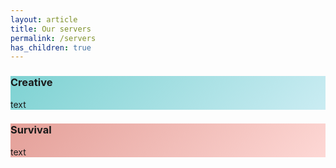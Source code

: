 ```yaml
---
layout: article
title: Our servers
permalink: /servers
has_children: true
---
```


<style>
  .hero-creative--linear-gradient {
    background-image: linear-gradient(135deg, rgba(0, 168, 168, .5), rgba(0, 168, 200, .2)), url("{{ site.baseurl }}/assets/images/creative.png");
  }
  .hero-survival--linear-gradient {
    background-image: linear-gradient(135deg, rgba(203, 67, 53, .5), rgba(255, 67, 53, .2)), url("{{ site.baseurl }}/assets/images/survival.png");
  }
</style>

<div class="hero hero--center hero--dark hero-creative--linear-gradient">
  <div class="hero__content">
    <h3>Creative</h3>
    <p>text</p>
  </div>
</div>
<div class="hero hero--center hero--dark hero-survival--linear-gradient">
  <div class="hero__content">
    <h3>Survival</h3>
    <p>text</p>
  </div>
</div>
